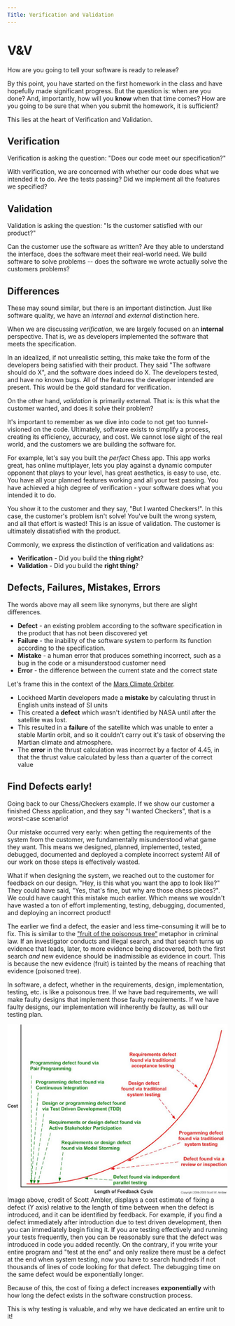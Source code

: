 ```yaml
---
Title: Verification and Validation
---
```


# V&V

How are you going to tell your software is ready to release?

By this point, you have started on the first homework in the class
and have hopefully made significant progress. But the question is:
when are you done? And, importantly, how will you **know** when that
time comes? How are you going to be sure that when you submit the homework,
it is sufficient?

This lies at the heart of Verification and Validation.

## Verification

Verification is asking the question: "Does our code meet our specification?"

With verification, we are concerned with whether our code does what
we intended it to do. Are the tests passing? Did we implement
all the features we specified?

## Validation

Validation is asking the question: "Is the customer satisfied with our product?"

Can the customer use the software as written? Are they able to understand
the interface, does the software meet their real-world need. We build software
to solve problems -- does the software we wrote actually solve the customers problems?

## Differences

These may sound similar, but there is an important distinction. Just like
software quality, we have an *internal* and *external* distinction here.

When we are discussing *verification*, we are largely focused on an **internal**
perspective. That is, we as developers implemented the software that meets
the specification. 

In an idealized, if not unrealistic setting, this make take the form of the
developers being satisfied with their product. They said "The software should do X", and the software does
indeed do X. The developers tested, and have no known bugs. All of the
features the developer intended are present. This would be the gold standard
for verification.

On the other hand, *validation* is primarily external. That is: is this what
the customer wanted, and does it solve their problem?

It's important to remember as we dive into code to not get too tunnel-visioned
on the code. Ultimately, software exists to simplify a process, creating its
efficiency, accuracy, and cost. We cannot lose sight of the real world, and
the customers we are building the software for.

For example, let's say you built the *perfect* Chess app. This app works great,
has online multiplayer, lets you play against a dynamic computer opponent that
plays to your level, has great aesthetics, is easy to use, etc. You have all your
planned features working and all your test passing. You have achieved a high
degree of verification - your software does what you intended it to do.

You show it to the customer and they say, "But I wanted Checkers!". In this case,
the customer's problem isn't solve! You've built the wrong system, and all that
effort is wasted! This is an issue of validation. The customer is ultimately
dissatisfied with the product.

Commonly, we express the distinction of verification and validations as:
* __Verification__ - Did you build the **thing right**?
* __Validation__ - Did you build the **right thing**?

## Defects, Failures, Mistakes, Errors

The words above may all seem like synonyms, but there are slight
differences.

* __Defect__ - an existing problem according to the software specification in the product that has not been discovered yet
* __Failure__ - the inability of the software system to perform its function according to the specification.
* __Mistake__ - a human error that produces something incorrect, such as a bug in the code or a misunderstood customer need
* __Error__ - the difference between the current state and the correct state

Let's frame this in the context of the [Mars Climate Orbiter](https://en.wikipedia.org/wiki/Mars_Climate_Orbiter).

* Lockheed Martin developers made a **mistake** by calculating thrust in English units instead of SI units
* This created a **defect** which wasn't identified by NASA until after the satellite was lost.
* This resulted in a **failure** of the satellite which was unable to enter a stable Martin orbit, and so it couldn't carry out it's task of observing the Martian climate and atmosphere.
* The **error** in the thrust calculation was incorrect by a factor of 4.45, in that the thrust value calculated by less than a quarter of the correct value

## Find Defects early!

Going back to our Chess/Checkers example. If we show our customer a finished Chess
application, and they say "I wanted Checkers", that is a worst-case scenario!

Our mistake occurred very early: when getting the requirements of the system from
the customer, we fundamentally misunderstood what game they want. This means we
designed, planned, implemented, tested, debugged, documented and deployed a
complete incorrect system! All of our work on those steps is effectively wasted.

What if when designing the system, we reached out to the customer for feedback
on our design. "Hey, is this what you want the app to look like?" They could have
said, "Yes, that's fine, but why are those chess pieces?". We could have caught this
mistake much earlier. Which means we wouldn't have wasted a ton of effort
implementing, testing, debugging, documented, and deploying an incorrect product!

The earlier we find a defect, the easier and less time-consuming it will be to fix.
This is similar to the ["fruit of the poisonous tree"](https://en.wikipedia.org/wiki/Fruit_of_the_poisonous_tree)
metaphor in criminal law. If an investigator conducts and illegal search, and that
search turns up evidence that leads, later, to more evidence being discovered, both
the first search *and* new evidence should be inadmissible as evidence in court.
This is because the new evidence (fruit) is tainted by the means of reaching
that evidence (poisoned tree).

In software, a defect, whether in the requirements, design, implementation, testing, etc.
is like a poisonous tree. If we have bad requirements, we will make faulty designs that implement
those faulty requirements. If we have faulty designs, our implementation will inherently
be faulty, as will our testing plan.

![img.png](../images/v-and-v/defect_growth_rate.png)  
Image above, credit of Scott Ambler, displays a cost estimate of fixing a defect (Y axis) relative to the length
of time between when the defect is introduced, and it can be identified by feedback. For example, if you find a defect
immediately after introduction due to test driven development, then you can immediately begin fixing it. If you are
testing effectively and running your tests frequently, then you can be reasonably sure that the defect was introduced
in code you added recently. On the contrary, if you write your entire program and "test at the end" and only realize 
there must be a defect at the end when system testing, now you have to search hundreds if not thousands of lines of
code looking for that defect. The debugging time on the same defect would be exponentially longer.

Because of this, the cost of fixing a defect increases **exponentially** with
how long the defect exists in the software construction process.

This is why testing is valuable, and why we have dedicated an entire unit to it!

